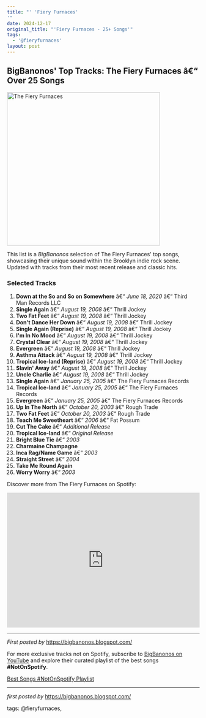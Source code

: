 ```yaml
---
title: "' 'Fiery Furnaces'
'"
date: 2024-12-17
original_title: "'Fiery Furnaces - 25+ Songs'"
tags:
  - '@fieryfurnaces'
layout: post
---
```

<h2>BigBanonos' Top Tracks: The Fiery Furnaces â€“ Over 25 Songs</h2> <div > <a href="https://s3.us-east-1.amazonaws.com/bomb-images/_1200x630_fit_center-center_82_none/fiery_furnaces_01_bomb_088.jpg?mtime=1509142454"> <img src="https://s3.us-east-1.amazonaws.com/bomb-images/_1200x630_fit_center-center_82_none/fiery_furnaces_01_bomb_088.jpg?mtime=1509142454" alt="The Fiery Furnaces" width="400" /> </a>
</div> <p>This list is a <em>BigBanonos</em> selection of The Fiery Furnaces' top songs, showcasing their unique sound within the Brooklyn indie rock scene. Updated with tracks from their most recent release and classic hits.</p> <h3>Selected Tracks</h3>
<ol> <li><strong>Down at the So and So on Somewhere</strong> â€“ <em>June 18, 2020</em> â€“ Third Man Records LLC</li> <li><strong>Single Again</strong> â€“ <em>August 19, 2008</em> â€“ Thrill Jockey</li> <li><strong>Two Fat Feet</strong> â€“ <em>August 19, 2008</em> â€“ Thrill Jockey</li> <li><strong>Don't Dance Her Down</strong> â€“ <em>August 19, 2008</em> â€“ Thrill Jockey</li> <li><strong>Single Again (Reprise)</strong> â€“ <em>August 19, 2008</em> â€“ Thrill Jockey</li> <li><strong>I'm In No Mood</strong> â€“ <em>August 19, 2008</em> â€“ Thrill Jockey</li> <li><strong>Crystal Clear</strong> â€“ <em>August 19, 2008</em> â€“ Thrill Jockey</li> <li><strong>Evergreen</strong> â€“ <em>August 19, 2008</em> â€“ Thrill Jockey</li> <li><strong>Asthma Attack</strong> â€“ <em>August 19, 2008</em> â€“ Thrill Jockey</li> <li><strong>Tropical Ice-land (Reprise)</strong> â€“ <em>August 19, 2008</em> â€“ Thrill Jockey</li> <li><strong>Slavin' Away</strong> â€“ <em>August 19, 2008</em> â€“ Thrill Jockey</li> <li><strong>Uncle Charlie</strong> â€“ <em>August 19, 2008</em> â€“ Thrill Jockey</li> <li><strong>Single Again</strong> â€“ <em>January 25, 2005</em> â€“ The Fiery Furnaces Records</li> <li><strong>Tropical Ice-land</strong> â€“ <em>January 25, 2005</em> â€“ The Fiery Furnaces Records</li> <li><strong>Evergreen</strong> â€“ <em>January 25, 2005</em> â€“ The Fiery Furnaces Records</li> <li><strong>Up In The North</strong> â€“ <em>October 20, 2003</em> â€“ Rough Trade</li> <li><strong>Two Fat Feet</strong> â€“ <em>October 20, 2003</em> â€“ Rough Trade</li> <li><strong>Teach Me Sweetheart</strong> â€“ <em>2006</em> â€“ Fat Possum</li> <li><strong>Cut The Cake</strong> â€“ <em>Additional Release</em></li> <li><strong>Tropical Ice-land</strong> â€“ <em>Original Release</em></li> <li><strong>Bright Blue Tie</strong> â€“ <em>2003</em></li> <li><strong>Charmaine Champagne</strong></li> <li><strong>Inca Rag/Name Game</strong> â€“ <em>2003</em></li> <li><strong>Straight Street</strong> â€“ <em>2004</em></li> <li><strong>Take Me Round Again</strong></li> <li><strong>Worry Worry</strong> â€“ <em>2003</em></li>
</ol> <p>Discover more from The Fiery Furnaces on Spotify:</p>
<iframe allow="autoplay; clipboard-write; encrypted-media; fullscreen; picture-in-picture" allowfullscreen="" frameborder="0" height="352" loading="lazy" src="https://open.spotify.com/embed/playlist/13Xhu7jMosxMeLEWmR0uvY?utm_source=generator" width="100%"></iframe> <hr />
<p><em>First posted by</em> <a href="https://bigbanonos.blogspot.com/" rel="noopener" target="_new">https://bigbanonos.blogspot.com/</a></p>


<!--Subscribe and Playlist Links-->
<div>
    <p>For more exclusive tracks not on Spotify, subscribe to <a href="https://www.youtube.com/@BigBanonos" target="_blank">BigBanonos on YouTube</a> and explore their curated playlist of the best songs <strong>#NotOnSpotify</strong>.</p>
    <p><a href="https://www.youtube.com/playlist?list=PLtuNtuTatqI0kFahUCbtbfenC_ET5O_tr" target="_blank">Best Songs #NotOnSpotify Playlist<br /></a></p></div>

<hr />

<p><em>first posted by</em> <a href="https://bigbanonos.blogspot.com/" rel="noopener" target="_new">https://bigbanonos.blogspot.com/</a></p>

<p>tags: @fieryfurnaces,</p>
